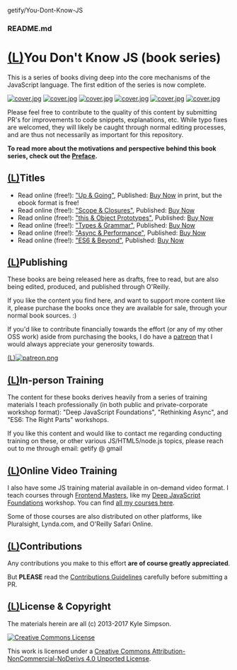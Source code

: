 getify/You-Dont-Know-JS

###    README.md

# [(L)](https://github.com/getify/You-Dont-Know-JS#you-dont-know-js-book-series)You Don't Know JS (book series)

This is a series of books diving deep into the core mechanisms of the JavaScript language. The first edition of the series is now complete.

[![cover.jpg](../_resources/24ec3af8ef5f3d6495f0ed6849fcdf1a.jpg)](http://www.ebooks.com/1993212/you-don-t-know-js-up-going/simpson-kyle/) [![cover.jpg](../_resources/2fba79a0e8ccc3f5a69ffb5af18f3038.jpg)](http://www.ebooks.com/1647631/you-don-t-know-js-scope-closures/simpson-kyle/) [![cover.jpg](../_resources/f184e2349fa8f0bba68578e7e2be37f9.jpg)](http://www.ebooks.com/1734321/you-don-t-know-js-this-object-prototypes/simpson-kyle/) [![cover.jpg](../_resources/6d7cf1ba062e04a17cb93f4b69e92e77.jpg)](http://www.ebooks.com/1935541/you-don-t-know-js-types-grammar/simpson-kyle/) [![cover.jpg](../_resources/a57b6bf3cebb30e6211d95b8b93de2ca.jpg)](http://www.ebooks.com/1977375/you-don-t-know-js-async-performance/simpson-kyle/) [![cover.jpg](../_resources/e4585addde8d40e63908a4e9b3bef90e.jpg)](http://www.ebooks.com/2481820/you-don-t-know-js-es6-beyond/simpson-kyle/)

Please feel free to contribute to the quality of this content by submitting PR's for improvements to code snippets, explanations, etc. While typo fixes are welcomed, they will likely be caught through normal editing processes, and are thus not necessarily as important for this repository.

**To read more about the motivations and perspective behind this book series, check out the [Preface](https://github.com/getify/You-Dont-Know-JS/blob/master/preface.md).**

## [(L)](https://github.com/getify/You-Dont-Know-JS#titles)Titles

- Read online (free!): ["Up & Going"](https://github.com/getify/You-Dont-Know-JS/blob/master/up%20&%20going/README.md#you-dont-know-js-up--going), Published: [Buy Now](http://www.ebooks.com/1993212/you-don-t-know-js-up-going/simpson-kyle/) in print, but the ebook format is free!
- Read online (free!): ["Scope & Closures"](https://github.com/getify/You-Dont-Know-JS/blob/master/scope%20&%20closures/README.md#you-dont-know-js-scope--closures), Published: [Buy Now](http://www.ebooks.com/1647631/you-don-t-know-js-scope-closures/simpson-kyle/)
- Read online (free!): ["this & Object Prototypes"](https://github.com/getify/You-Dont-Know-JS/blob/master/this%20&%20object%20prototypes/README.md#you-dont-know-js-this--object-prototypes), Published: [Buy Now](http://www.ebooks.com/1734321/you-don-t-know-js-this-object-prototypes/simpson-kyle/)
- Read online (free!): ["Types & Grammar"](https://github.com/getify/You-Dont-Know-JS/blob/master/types%20&%20grammar/README.md#you-dont-know-js-types--grammar), Published: [Buy Now](http://www.ebooks.com/1935541/you-don-t-know-js-types-grammar/simpson-kyle/)
- Read online (free!): ["Async & Performance"](https://github.com/getify/You-Dont-Know-JS/blob/master/async%20&%20performance/README.md#you-dont-know-js-async--performance), Published: [Buy Now](http://www.ebooks.com/1977375/you-don-t-know-js-async-performance/simpson-kyle/)
- Read online (free!): ["ES6 & Beyond"](https://github.com/getify/You-Dont-Know-JS/blob/master/es6%20&%20beyond/README.md#you-dont-know-js-es6--beyond), Published: [Buy Now](http://www.ebooks.com/2481820/you-don-t-know-js-es6-beyond/simpson-kyle/)

## [(L)](https://github.com/getify/You-Dont-Know-JS#publishing)Publishing

These books are being released here as drafts, free to read, but are also being edited, produced, and published through O'Reilly.

If you like the content you find here, and want to support more content like it, please purchase the books once they are available for sale, through your normal book sources. :)

If you'd like to contribute financially towards the effort (or any of my other OSS work) aside from purchasing the books, I do have a [patreon](https://www.patreon.com/getify) that I would always appreciate your generosity towards.

[(L)](https://www.patreon.com/getify)[![patreon.png](../_resources/a729ac21820f52d78fe0cef7efe54cfb.png)](https://www.patreon.com/getify)

## [(L)](https://github.com/getify/You-Dont-Know-JS#in-person-training)In-person Training

The content for these books derives heavily from a series of training materials I teach professionally (in both public and private-corporate workshop format): "Deep JavaScript Foundations", "Rethinking Async", and "ES6: The Right Parts" workshops.

If you like this content and would like to contact me regarding conducting training on these, or other various JS/HTML5/node.js topics, please reach out to me through email: getify @ gmail

## [(L)](https://github.com/getify/You-Dont-Know-JS#online-video-training)Online Video Training

I also have some JS training material available in on-demand video format. I teach courses through [Frontend Masters](https://frontendmasters.com/), like my [Deep JavaScript Foundations](https://frontendmasters.com/courses/javascript-foundations/) workshop. You can find [all my courses here](https://frontendmasters.com/kyle-simpson/).

Some of those courses are also distributed on other platforms, like Pluralsight, Lynda.com, and O'Reilly Safari Online.

## [(L)](https://github.com/getify/You-Dont-Know-JS#contributions)Contributions

Any contributions you make to this effort **are of course greatly appreciated**.

But **PLEASE** read the [Contributions Guidelines](https://github.com/getify/You-Dont-Know-JS/blob/master/CONTRIBUTING.md) carefully before submitting a PR.

## [(L)](https://github.com/getify/You-Dont-Know-JS#license--copyright)License & Copyright

The materials herein are all (c) 2013-2017 Kyle Simpson.

[![Creative Commons License](../_resources/6e47f316a45a5e3aca25f6904c27587f.png)](http://creativecommons.org/licenses/by-nc-nd/4.0/)

This work is licensed under a [Creative Commons Attribution-NonCommercial-NoDerivs 4.0 Unported License](http://creativecommons.org/licenses/by-nc-nd/4.0/).